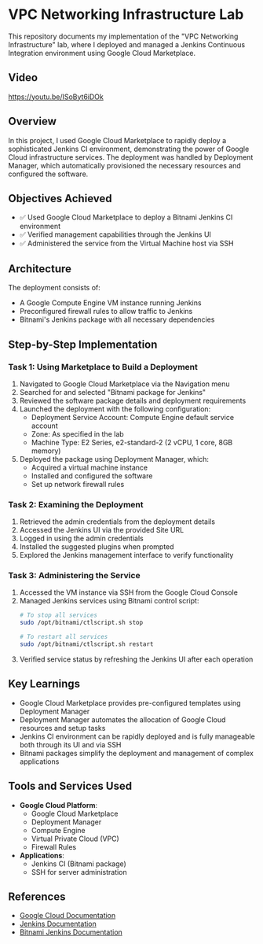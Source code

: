 # VPC Networking Infrastructure Lab

This repository documents my implementation of the "VPC Networking Infrastructure" lab, where I deployed and managed a Jenkins Continuous Integration environment using Google Cloud Marketplace.

## Video

https://youtu.be/ISoByt6iDOk


## Overview

In this project, I used Google Cloud Marketplace to rapidly deploy a sophisticated Jenkins CI environment, demonstrating the power of Google Cloud infrastructure services. The deployment was handled by Deployment Manager, which automatically provisioned the necessary resources and configured the software.

## Objectives Achieved

- ✅ Used Google Cloud Marketplace to deploy a Bitnami Jenkins CI environment
- ✅ Verified management capabilities through the Jenkins UI
- ✅ Administered the service from the Virtual Machine host via SSH

## Architecture

The deployment consists of:
- A Google Compute Engine VM instance running Jenkins
- Preconfigured firewall rules to allow traffic to Jenkins
- Bitnami's Jenkins package with all necessary dependencies

## Step-by-Step Implementation

### Task 1: Using Marketplace to Build a Deployment

1. Navigated to Google Cloud Marketplace via the Navigation menu
2. Searched for and selected "Bitnami package for Jenkins"
3. Reviewed the software package details and deployment requirements
4. Launched the deployment with the following configuration:
   - Deployment Service Account: Compute Engine default service account
   - Zone: As specified in the lab
   - Machine Type: E2 Series, e2-standard-2 (2 vCPU, 1 core, 8GB memory)
5. Deployed the package using Deployment Manager, which:
   - Acquired a virtual machine instance
   - Installed and configured the software
   - Set up network firewall rules

### Task 2: Examining the Deployment

1. Retrieved the admin credentials from the deployment details
2. Accessed the Jenkins UI via the provided Site URL
3. Logged in using the admin credentials
4. Installed the suggested plugins when prompted
5. Explored the Jenkins management interface to verify functionality

### Task 3: Administering the Service

1. Accessed the VM instance via SSH from the Google Cloud Console
2. Managed Jenkins services using Bitnami control script:
   ```bash
   # To stop all services
   sudo /opt/bitnami/ctlscript.sh stop
   
   # To restart all services
   sudo /opt/bitnami/ctlscript.sh restart
   ```
3. Verified service status by refreshing the Jenkins UI after each operation

## Key Learnings

- Google Cloud Marketplace provides pre-configured templates using Deployment Manager
- Deployment Manager automates the allocation of Google Cloud resources and setup tasks
- Jenkins CI environment can be rapidly deployed and is fully manageable both through its UI and via SSH
- Bitnami packages simplify the deployment and management of complex applications

## Tools and Services Used

- **Google Cloud Platform**:
  - Google Cloud Marketplace
  - Deployment Manager
  - Compute Engine
  - Virtual Private Cloud (VPC)
  - Firewall Rules
- **Applications**:
  - Jenkins CI (Bitnami package)
  - SSH for server administration

## References

- [Google Cloud Documentation](https://cloud.google.com/docs)
- [Jenkins Documentation](https://www.jenkins.io/doc/)
- [Bitnami Jenkins Documentation](https://docs.bitnami.com/google/apps/jenkins/)
